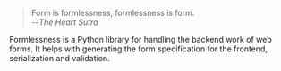 >Form is formlessness, formlessness is form.  
>--_The Heart Sutra_

Formlessness is a Python library for handling the backend work of web forms. It helps with generating the form specification for the frontend, serialization and validation.
